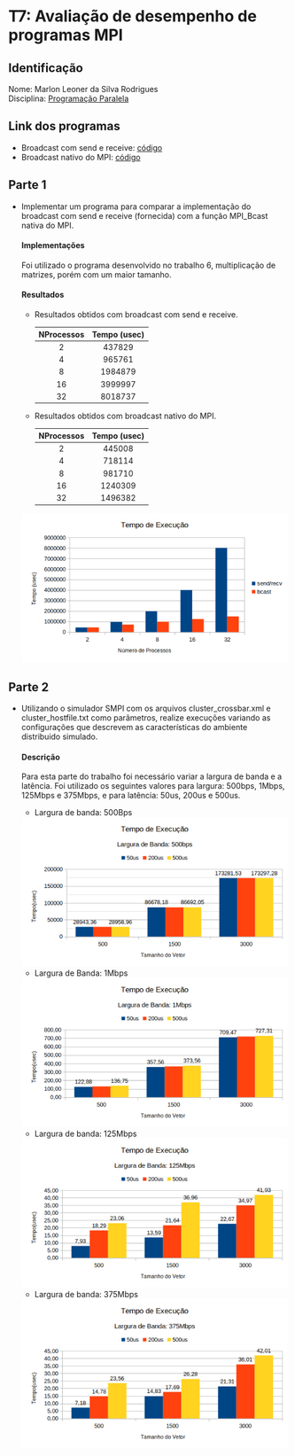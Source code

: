 # T7: Avaliação de desempenho de programas MPI

## Identificação

Nome: Marlon Leoner da Silva Rodrigues<br/>Disciplina: [Programação Paralela](https://github.com/AndreaInfUFSM/elc139-2019a)

## Link dos programas

+ Broadcast com send e receive: [código](src/parte1.c)
+ Broadcast nativo do MPI: [código](src/parte1_native.c)

## Parte 1

+ Implementar um programa para comparar a implementação do broadcast com send e receive (fornecida) com a função MPI_Bcast nativa do MPI.

   #### Implementações

   Foi utilizado o programa desenvolvido no trabalho 6, multiplicação de matrizes, porém com um maior tamanho.

   #### Resultados
   + Resultados obtidos com broadcast com send e receive.

      | NProcessos |  Tempo (usec) |
      | :--------: | :-----------: |
      | 2          | 437829        |
      | 4          | 965761        |
      | 8          | 1984879       |
      | 16         | 3999997       |
      | 32         | 8018737       |

   + Resultados obtidos com broadcast nativo do MPI.

      | NProcessos |  Tempo (usec) |
      | :--------: | :-----------: |
      | 2          | 445008        |
      | 4          | 718114        |
      | 8          | 981710        |
      | 16         | 1240309       |
      | 32         | 1496382       |

  <img src="./img/parte_1.png" width="500">

## Parte 2

+ Utilizando o simulador SMPI com os arquivos cluster_crossbar.xml e cluster_hostfile.txt como parâmetros, realize execuções variando as configurações que descrevem as características do ambiente distribuido simulado.

   #### Descrição

   Para esta parte do trabalho foi necessário variar a largura de banda e a latência. Foi utilizado os seguintes valores para largura: 500bps, 1Mbps, 125Mbps e 375Mbps, e para latência: 50us, 200us e 500us.

   + Largura de banda: 500Bps

   <img src="./img/t7_parte2_500bps.png">

   + Largura de Banda: 1Mbps

   <img src="./img/t7_parte2_1mbps.png">   

   + Largura de banda: 125Mbps

   <img src="./img/t7_parte2_125mbps.png">

   + Largura de banda: 375Mbps

   <img src="./img/t7_parte2_375mbps.png">